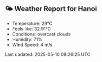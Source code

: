 <!-- WEATHER-START -->
## 🌤 Weather Report for Hanoi

- Temperature: 29°C
- Feels like: 32.91°C
- Conditions: overcast clouds
- Humidity: 71%
- Wind Speed: 4 m/s

Last updated: 2025-05-10 08:26:25 UTC
<!-- WEATHER-END -->
